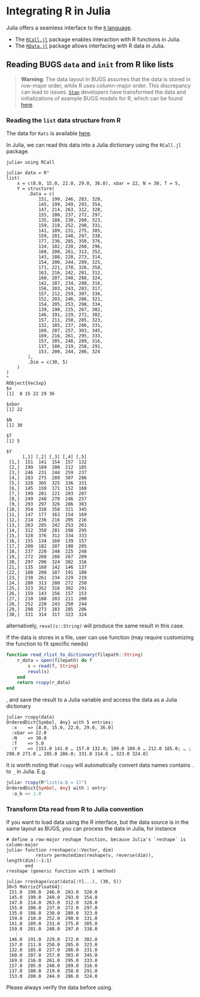 # Integrating R in Julia

Julia offers a seamless interface to the [`R` language](https://www.r-project.org/about.html). 

- The [`RCall.jl`](https://github.com/JuliaInterop/RCall.jl) package enables interaction with R functions in Julia.
- The [`RData.jl`](https://github.com/JuliaData/RData.jl) package allows interfacing with R data in Julia.

## Reading BUGS `data` and `init` from R like lists
> **Warning**: The data layout in BUGS assumes that the data is stored in row-major order, while R uses column-major order. This discrepancy can lead to issues. [`Stan`](https://mc-stan.org/) developers have transformed the data and initializations of example BUGS models for R, which can be found [here](https://github.com/stan-dev/example-models/tree/master/bugs_examples).

### Reading the `list` data structure from R
The data for `Rats` is available [here](https://chjackson.github.io/openbugsdoc/Examples/Ratsdata.html). 

In Julia, we can read this data into a Julia dictionary using the `RCall.jl` package.
```julia-repl
julia> using RCall

julia> data = R"
list(
    x = c(8.0, 15.0, 22.0, 29.0, 36.0), xbar = 22, N = 30, T = 5,
    Y = structure(
        .Data = c(
            151, 199, 246, 283, 320,
            145, 199, 249, 293, 354,
            147, 214, 263, 312, 328,
            155, 200, 237, 272, 297,
            135, 188, 230, 280, 323,
            159, 210, 252, 298, 331,
            141, 189, 231, 275, 305,
            159, 201, 248, 297, 338,
            177, 236, 285, 350, 376,
            134, 182, 220, 260, 296,
            160, 208, 261, 313, 352,
            143, 188, 220, 273, 314,
            154, 200, 244, 289, 325,
            171, 221, 270, 326, 358,
            163, 216, 242, 281, 312,
            160, 207, 248, 288, 324,
            142, 187, 234, 280, 316,
            156, 203, 243, 283, 317,
            157, 212, 259, 307, 336,
            152, 203, 246, 286, 321,
            154, 205, 253, 298, 334,
            139, 190, 225, 267, 302,
            146, 191, 229, 272, 302,
            157, 211, 250, 285, 323,
            132, 185, 237, 286, 331,
            160, 207, 257, 303, 345,
            169, 216, 261, 295, 333,
            157, 205, 248, 289, 316,
            137, 180, 219, 258, 291,
            153, 200, 244, 286, 324
        ),
        .Dim = c(30, 5)
    )
)
"
RObject{VecSxp}
$x
[1]  8 15 22 29 36

$xbar
[1] 22

$N
[1] 30

$T
[1] 5

$Y
      [,1] [,2] [,3] [,4] [,5]
 [1,]  151  141  154  157  132
 [2,]  199  189  200  212  185
 [3,]  246  231  244  259  237
 [4,]  283  275  289  307  286
 [5,]  320  305  325  336  331
 [6,]  145  159  171  152  160
 [7,]  199  201  221  203  207
 [8,]  249  248  270  246  257
 [9,]  293  297  326  286  303
[10,]  354  338  358  321  345
[11,]  147  177  163  154  169
[12,]  214  236  216  205  216
[13,]  263  285  242  253  261
[14,]  312  350  281  298  295
[15,]  328  376  312  334  333
[16,]  155  134  160  139  157
[17,]  200  182  207  190  205
[18,]  237  220  248  225  248
[19,]  272  260  288  267  289
[20,]  297  296  324  302  316
[21,]  135  160  142  146  137
[22,]  188  208  187  191  180
[23,]  230  261  234  229  219
[24,]  280  313  280  272  258
[25,]  323  352  316  302  291
[26,]  159  143  156  157  153
[27,]  210  188  203  211  200
[28,]  252  220  243  250  244
[29,]  298  273  283  285  286
[30,]  331  314  317  323  324
```

alternatively, `reval(s::String)` will produce the same result in this case.

If the data is stores in a file, user can use function (may require customizing the function to fit specific needs)
```julia
function read_rlist_to_dictionary(filepath::String)
    r_data = open(filepath) do f
        s = read(f, String)
        reval(s)
    end
    return rcopy(r_data)
end
```
, and save the result to a Julia variable and access the data as a Julia dictionary
```julia-repl
julia> rcopy(data)
OrderedDict{Symbol, Any} with 5 entries:
  :x    => [8.0, 15.0, 22.0, 29.0, 36.0]
  :xbar => 22.0
  :N    => 30.0
  :T    => 5.0
  :Y    => [151.0 141.0 … 157.0 132.0; 199.0 189.0 … 212.0 185.0; … ; 298.0 273.0 … 285.0 286.0; 331.0 314.0 … 323.0 324.0]
```

It is worth noting that `rcopy` will automatically convert data names contains `.` to `_` in Julia. E.g.
```julia
julia> rcopy(R"list(a.b = 1)")
OrderedDict{Symbol, Any} with 1 entry:
  :a_b => 1.0
```

### Transform Dta read from R to Julia convention
If you want to load data using the R interface, but the data source is in the same layout as BUGS, you can process the data in Julia, for instance
```julia-repl
# define a row-major reshape function, because Julia's `reshape` is column-major
julia> function rreshape(v::Vector, dim)
           return permutedims(reshape(v, reverse(dim)), length(dim):-1:1)
       end   
rreshape (generic function with 1 method)

julia> rreshape(vcat(data[:Y]...), (30, 5))
30×5 Matrix{Float64}:
 151.0  199.0  246.0  283.0  320.0
 145.0  199.0  249.0  293.0  354.0
 147.0  214.0  263.0  312.0  328.0
 155.0  200.0  237.0  272.0  297.0
 135.0  188.0  230.0  280.0  323.0
 159.0  210.0  252.0  298.0  331.0
 141.0  189.0  231.0  275.0  305.0
 159.0  201.0  248.0  297.0  338.0
   ⋮                         
 146.0  191.0  229.0  272.0  302.0
 157.0  211.0  250.0  285.0  323.0
 132.0  185.0  237.0  286.0  331.0
 160.0  207.0  257.0  303.0  345.0
 169.0  216.0  261.0  295.0  333.0
 157.0  205.0  248.0  289.0  316.0
 137.0  180.0  219.0  258.0  291.0
 153.0  200.0  244.0  286.0  324.0
```

Please always verify the data before using.